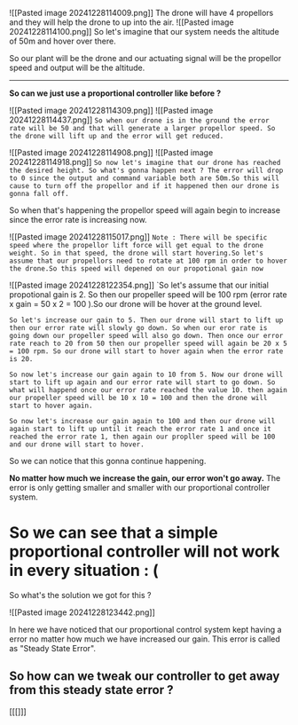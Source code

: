 ![[Pasted image 20241228114009.png]]
The drone will have 4 propellors and they will help the drone to up into the air.
![[Pasted image 20241228114100.png]]
So let's imagine that our system needs the altitude of 50m and hover over there.

So our plant will be the drone and our actuating signal will be the propellor speed and output will be the altitude.

- - - 
**So can we  just use a proportional controller like before ?** 

![[Pasted image 20241228114309.png]]
![[Pasted image 20241228114437.png]]
`So when our drone is in the ground the error rate will be 50 and that will generate a larger propellor speed. So the drone will lift up and the error will get reduced.`



![[Pasted image 20241228114908.png]]
![[Pasted image 20241228114918.png]]
`So now let's imagine that our drone has reached the desired height. So what's gonna happen next ? The error will drop to 0 since the output and command variable both are 50m.So this will cause to turn off the propellor and if it happened then our drone is gonna fall off.`

So when that's happening the propellor speed will again begin to increase since the error rate is increasing now.

![[Pasted image 20241228115017.png]]
`Note : There will be specific speed where the propellor lift force will get equal to the drone weight. So in that speed, the drone will start hovering.So let's assume that our propellors need to rotate at 100 rpm in order to hover the drone.So this speed will depened on our propotional gain now`

![[Pasted image 20241228122354.png]]
`So let's assume that our initial propotional gain is 2. So then our propeller speed will be 100 rpm (error rate x gain = 50 x 2 = 100 ).So our drone will be hover at the ground level. 

`So let's increase our gain to 5. Then our drone will start to lift up then our error rate will slowly go down. So when our eror rate is going down our propeller speed will also go down. Then once our error rate reach to 20 from 50 then our propeller speed will again be 20 x 5 = 100 rpm. So our drone will start to hover again when the error rate is 20.`

`So now let's increase our gain again to 10 from 5. Now our drone will start to lift up again and our error rate will start to go down. So what will happend once our error rate reached the value 10. then again our propeller speed will be 10 x 10 = 100 and then the drone will start to hover again.`

`So now let's increase our gain again to 100 and then our drone will again start to lift up until it reach the error rate 1 and once it reached the error rate 1, then again our propller speed will be 100 and our drone will start to hover.`

So we can notice that this gonna continue happening.

**No matter how much we increase the gain, our error won't go away.** 
The error is only getting smaller and smaller with our proportional controller system.

# So we  can see that a simple proportional controller will not work in every situation : (

So what's the solution we got for this ? 

![[Pasted image 20241228123442.png]]

In here we have noticed that our proportional control system kept having a error no matter how much we have increased our gain. This error is called as "Steady State Error".

## So how can we tweak our controller to get away from this steady state error ?

[[[]]]